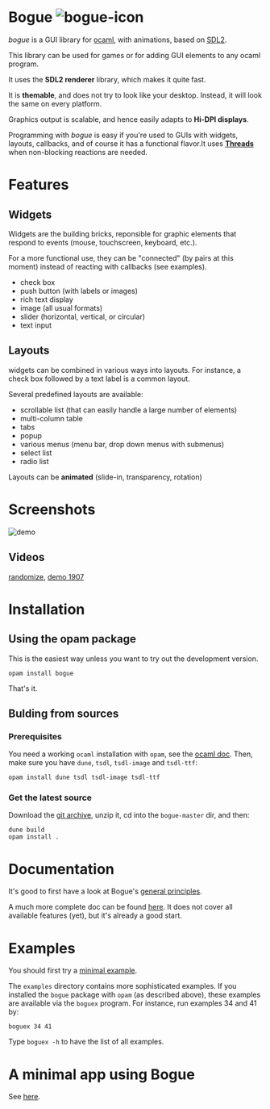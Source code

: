 # Bogue ![bogue-icon](https://raw.githubusercontent.com/sanette/bogue/master/bogue-icon.png)

_bogue_ is a GUI library for [ocaml](https://ocaml.org/), with
animations, based on [SDL2](http://www.libsdl.org/).

This library can be used for games or for adding GUI elements to any
ocaml program.

It uses the __SDL2 renderer__ library, which makes it quite fast.

It is __themable__, and does not try to look like your
desktop. Instead, it will look the same on every platform.

Graphics output is scalable, and hence easily adapts to __Hi-DPI
displays__.

Programming with _bogue_ is easy if you're used to GUIs with widgets,
layouts, callbacks, and of course it has a functional flavor.  ​It uses
__[Threads](https://caml.inria.fr/pub/docs/manual-ocaml/libref/Thread.html)__
when non-blocking reactions are needed.

# Features

## Widgets

Widgets are the building bricks, reponsible for graphic elements that
respond to events (mouse, touchscreen, keyboard, etc.).

For a more functional use, they can be "connected" (by pairs at this
moment) instead of reacting with callbacks (see examples).

* check box
* push button (with labels or images)
* rich text display
* image (all usual formats)
* slider (horizontal, vertical, or circular)
* text input

## Layouts

widgets can be combined in various ways into layouts. For instance, a
check box followed by a text label is a common layout.

Several predefined layouts are available:

* scrollable list (that can easily handle a large number of elements)
* multi-column table
* tabs
* popup
* various menus (menu bar, drop down menus with submenus)
* select list
* radio list

Layouts can be __animated__ (slide-in, transparency, rotation)


# Screenshots

![demo](https://raw.githubusercontent.com/sanette/bogue/master/docs/images/bogue_demo-s.png)

## Videos

[randomize](https://www.youtube.com/watch?v=b7rBCctJ7Cw), [demo 1907](https://youtu.be/isFLxnDooL8)

# Installation

## Using the opam package
This is the easiest way unless you want to try out the development version.

```
opam install bogue
```

That's it.

## Bulding from sources

### Prerequisites

You need a working `ocaml` installation with `opam`, see the [ocaml doc](https://ocaml.org/docs/install.html). Then, make sure
you have `dune`, `tsdl`, `tsdl-image` and `tsdl-ttf`:
```
opam install dune tsdl tsdl-image tsdl-ttf
```

### Get the latest source

Download the
[git archive](https://github.com/sanette/bogue/archive/master.zip),
unzip it, cd into the `bogue-master` dir, and then:

```
dune build
opam install .
```

# Documentation

It's good to first have a look at Bogue's
[general principles](http://sanette.github.io/bogue/Principles.html).

A much more complete doc can be found
[here](http://sanette.github.io/bogue/Bogue.html).  It does not cover
all available features (yet), but it's already a good start.

# Examples

You should first try a
[minimal example](http://sanette.github.io/bogue/Bogue.html#example).

The `examples` directory contains more sophisticated examples. If you
installed the `bogue` package with `opam` (as described above), these
examples are available via the `boguex` program. For instance, run
examples 34 and 41 by:

```
boguex 34 41
```

Type `boguex -h` to have the list of all examples.

# A minimal app using Bogue

See [here](https://github.com/sanette/randomize).
